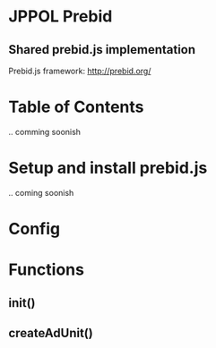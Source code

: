 # JPPOL Prebid
## Shared prebid.js implementation

Prebid.js framework: http://prebid.org/

# Table of Contents
.. comming soonish

# Setup and install prebid.js
.. coming soonish

# Config

# Functions
## init()
## createAdUnit()
